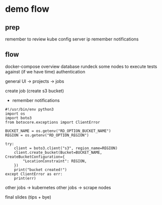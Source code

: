 demo flow
=========

prep
----

remember to review kube config server ip
remember notifications

flow
----

docker-compose overview
    database
    rundeck
    some nodes to execute tests against (if we have time)
    authentication

general UI -> projects -> jobs

create job (create s3 bucket)
 - remember notifications

```python3
#!/usr/bin/env python3
import os
import boto3
from botocore.exceptions import ClientError

BUCKET_NAME = os.getenv("RD_OPTION_BUCKET_NAME")
REGION = os.getenv("RD_OPTION_REGION")

try:
    client = boto3.client("s3", region_name=REGION)
    client.create_bucket(Bucket=BUCKET_NAME, CreateBucketConfiguration={
        "LocationConstraint": REGION,
    })
    print("bucket created!")
except ClientError as err:
    print(err)
```

other jobs -> kubernetes
other jobs -> scrape nodes

final slides (tips + bye)
